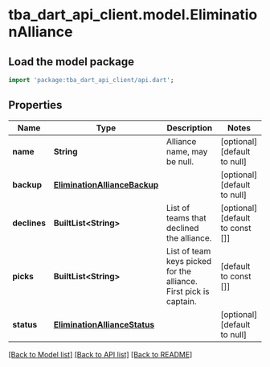 # tba_dart_api_client.model.EliminationAlliance

## Load the model package
```dart
import 'package:tba_dart_api_client/api.dart';
```

## Properties
Name | Type | Description | Notes
------------ | ------------- | ------------- | -------------
**name** | **String** | Alliance name, may be null. | [optional] [default to null]
**backup** | [**EliminationAllianceBackup**](EliminationAllianceBackup.md) |  | [optional] [default to null]
**declines** | **BuiltList&lt;String&gt;** | List of teams that declined the alliance. | [optional] [default to const []]
**picks** | **BuiltList&lt;String&gt;** | List of team keys picked for the alliance. First pick is captain. | [default to const []]
**status** | [**EliminationAllianceStatus**](EliminationAllianceStatus.md) |  | [optional] [default to null]

[[Back to Model list]](../README.md#documentation-for-models) [[Back to API list]](../README.md#documentation-for-api-endpoints) [[Back to README]](../README.md)


